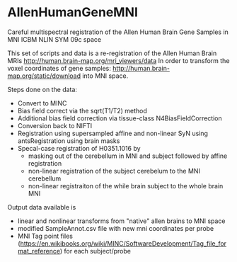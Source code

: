 # AllenHumanGeneMNI
Careful multispectral registration of the Allen Human Brain Gene Samples in MNI ICBM NLIN SYM 09c space

This set of scripts and data is a re-registration of the Allen Human Brain MRIs
http://human.brain-map.org/mri_viewers/data
In order to transform the voxel coordinates of gene samples:
http://human.brain-map.org/static/download
into MNI space.

Steps done on the data:
- Convert to MINC
- Bias field correct via the sqrt(T1/T2) method
- Additional bias field correction via tissue-class N4BiasFieldCorrection
- Conversion back to NIFTI
- Registration using supersampled affine and non-linear SyN using antsRegistration using brain masks
- Specal-case registration of H0351.1016 by
  - masking out of the cerebellum in MNI and subject followed by affine registration
  - non-linear registration of the subject cerebelum to the MNI cerebellum
  - non-linear registraiton of the while brain subject to the whole brain MNI


Output data available is
- linear and nonlinear transforms from "native" allen brains to MNI space
- modified SampleAnnot.csv file with new mni coordinates per probe
- MNI Tag point files (https://en.wikibooks.org/wiki/MINC/SoftwareDevelopment/Tag_file_format_reference) for each subject/probe
